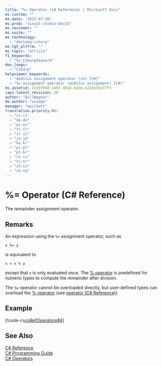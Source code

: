 ```yaml
---
title: "%= Operator (C# Reference) | Microsoft Docs"
ms.custom: ""
ms.date: "2015-07-20"
ms.prod: "visual-studio-dev14"
ms.reviewer: ""
ms.suite: ""
ms.technology: 
  - "devlang-csharp"
ms.tgt_pltfrm: ""
ms.topic: "article"
f1_keywords: 
  - "%=_CSharpKeyword"
dev_langs: 
  - "CSharp"
helpviewer_keywords: 
  - "modulus assignment operator (=%) [C#]"
  - "%= assignment operator (modulus assignment) [C#]"
ms.assetid: 47e5f068-1d97-4010-bd3b-e21b5d3a77f5
caps.latest.revision: 20
author: "BillWagner"
ms.author: "wiwagn"
manager: "wpickett"
translation.priority.ht: 
  - "cs-cz"
  - "de-de"
  - "es-es"
  - "fr-fr"
  - "it-it"
  - "ja-jp"
  - "ko-kr"
  - "pl-pl"
  - "pt-br"
  - "ru-ru"
  - "tr-tr"
  - "zh-cn"
  - "zh-tw"
---
```

# %= Operator (C# Reference)
The remainder assignment operator.  
  
## Remarks  
 An expression using the `%=` assignment operator, such as  
  
```  
x %= y  
```  
  
 is equivalent to  
  
```  
x = x % y  
```  
  
 except that `x` is only evaluated once. The [% operator](../../../csharp/language-reference/operators/modulus-operator.md) is predefined for numeric types to compute the remainder after division.  
  
 The `%=` operator cannot be overloaded directly, but user-defined types can overload the [% operator](../../../csharp/language-reference/operators/modulus-operator.md) (see [operator (C# Reference)](../../../csharp/language-reference/keywords/operator.md)).  
  
## Example  
 [!code-cs[csRefOperators#4](../../../csharp/language-reference/operators/codesnippet/CSharp/modulus-assignment-operator_1.cs)]  
  
## See Also  
 [C# Reference](../../../csharp/language-reference/index.md)   
 [C# Programming Guide](../../../csharp/programming-guide/index.md)   
 [C# Operators](../../../csharp/language-reference/operators/index.md)